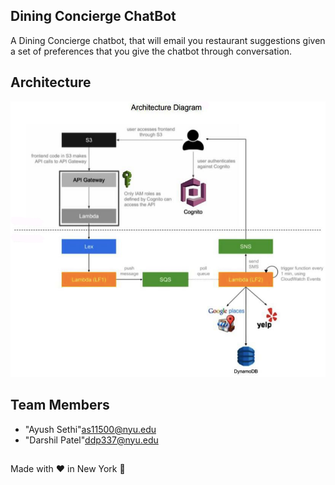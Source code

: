 ## Dining Concierge ChatBot

A Dining Concierge chatbot, that will email you restaurant suggestions given a set of preferences that you give the chatbot through conversation.

## Architecture 
![alt text](https://github.com/darshildpatel/Virtual-Dining-Concierge-Assistant/blob/master/architecture.png)



## <a name = "team-members"></a>Team Members
* "Ayush Sethi"<as11500@nyu.edu>
* "Darshil Patel"<ddp337@nyu.edu>


##
 Made with :heart: in New York :statue_of_liberty:

